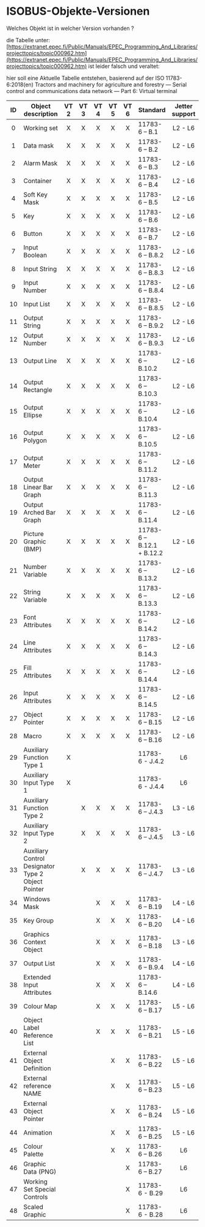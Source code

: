 # ISOBUS-Objekte-Versionen

Welches Objekt ist in welcher Version vorhanden ? 

die Tabelle unter: 
[https://extranet.epec.fi/Public/Manuals/EPEC_Programming_And_Libraries/projecttopics/topic000962.htm](https://extranet.epec.fi/Public/Manuals/EPEC_Programming_And_Libraries/projecttopics/topic000962.htm)
ist leider falsch und veraltet: 

hier soll eine Aktuelle Tabelle entstehen, 
basierend auf der ISO 11783-6:2018(en)
Tractors and machinery for agriculture and forestry — Serial control and communications data network — Part 6: Virtual terminal

|  ID | Object description                                 | VT 2 | VT 3 | VT 4 | VT 5 | VT 6 | Standard                  | Jetter support    |
| :-: | -------------------------------------------------- | :--: | :--: | :--: | :--: | :--: | ------------------------- | :---------------: |
|  0  | Working set                                        |   X  |   X  |   X  |   X  |   X  | 11783-6 – B.1             |   L2 - L6         |
|  1  | Data mask                                          |   X  |   X  |   X  |   X  |   X  | 11783-6 – B.2             |   L2 - L6         |
|  2  | Alarm Mask                                         |   X  |   X  |   X  |   X  |   X  | 11783-6 – B.3             |   L2 - L6         |
|  3  | Container                                          |   X  |   X  |   X  |   X  |   X  | 11783-6 – B.4             |   L2 - L6         |
|  4  | Soft Key Mask                                      |   X  |   X  |   X  |   X  |   X  | 11783-6 – B.5             |   L2 - L6         |
|  5  | Key                                                |   X  |   X  |   X  |   X  |   X  | 11783-6 – B.6             |   L2 - L6         |
|  6  | Button                                             |   X  |   X  |   X  |   X  |   X  | 11783-6 – B.7             |   L2 - L6         |
|  7  | Input Boolean                                      |   X  |   X  |   X  |   X  |   X  | 11783-6 – B.8.2           |   L2 - L6         |
|  8  | Input String                                       |   X  |   X  |   X  |   X  |   X  | 11783-6 – B.8.3           |   L2 - L6         |
|  9  | Input Number                                       |   X  |   X  |   X  |   X  |   X  | 11783-6 – B.8.4           |   L2 - L6         |
|  10 | Input List                                         |   X  |   X  |   X  |   X  |   X  | 11783-6 – B.8.5           |   L2 - L6         |
|  11 | Output String                                      |   X  |   X  |   X  |   X  |   X  | 11783-6 – B.9.2           |   L2 - L6         |
|  12 | Output Number                                      |   X  |   X  |   X  |   X  |   X  | 11783-6 – B.9.3           |   L2 - L6         |
|  13 | Output Line                                        |   X  |   X  |   X  |   X  |   X  | 11783-6 – B.10.2          |   L2 - L6         |
|  14 | Output Rectangle                                   |   X  |   X  |   X  |   X  |   X  | 11783-6 – B.10.3          |   L2 - L6         |
|  15 | Output Ellipse                                     |   X  |   X  |   X  |   X  |   X  | 11783-6 – B.10.4          |   L2 - L6         |
|  16 | Output Polygon                                     |   X  |   X  |   X  |   X  |   X  | 11783-6 – B.10.5          |   L2 - L6         |
|  17 | Output Meter                                       |   X  |   X  |   X  |   X  |   X  | 11783-6 – B.11.2          |   L2 - L6         |
|  18 | Output Linear Bar Graph                            |   X  |   X  |   X  |   X  |   X  | 11783-6 – B.11.3          |   L2 - L6         |
|  19 | Output Arched Bar Graph                            |   X  |   X  |   X  |   X  |   X  | 11783-6 – B.11.4          |   L2 - L6         |
|  20 | Picture Graphic (BMP)                              |   X  |   X  |   X  |   X  |   X  | 11783-6 – B.12.1 <br>+ B.12.2 |   L2 - L6         |
|  21 | Number Variable                                    |   X  |   X  |   X  |   X  |   X  | 11783-6 – B.13.2          |   L2 - L6         |
|  22 | String Variable                                    |   X  |   X  |   X  |   X  |   X  | 11783-6 – B.13.3          |   L2 - L6         |
|  23 | Font Attributes                                    |   X  |   X  |   X  |   X  |   X  | 11783-6 – B.14.2          |   L2 - L6         |
|  24 | Line Attributes                                    |   X  |   X  |   X  |   X  |   X  | 11783-6 – B.14.3          |   L2 - L6         |
|  25 | Fill Attributes                                    |   X  |   X  |   X  |   X  |   X  | 11783-6 – B.14.4          |   L2 - L6         |
|  26 | Input Attributes                                   |   X  |   X  |   X  |   X  |   X  | 11783-6 – B.14.5          |   L2 - L6         |
|  27 | Object Pointer                                     |   X  |   X  |   X  |   X  |   X  | 11783-6 – B.15            |   L2 - L6         |
|  28 | Macro                                              |   X  |   X  |   X  |   X  |   X  | 11783-6 – B.16            |   L2 - L6         |
|  29 | Auxiliary Function Type 1                          |   X  |      |      |      |      | 11783-6 - J.4.2           |   L6              |
|  30 | Auxiliary Input Type 1                             |   X  |      |      |      |      | 11783-6 - J.4.4           |   L6              |
|  31 | Auxiliary Function Type 2                          |      |   X  |   X  |   X  |   X  | 11783-6 – J.4.3           |   L3 - L6         |
|  32 | Auxiliary Input Type 2                             |      |   X  |   X  |   X  |   X  | 11783-6 – J.4.5           |   L3 - L6         |
|  33 | Auxiliary Control Designator<br>Type 2 Object Pointer |      |   X  |   X  |   X  |   X  | 11783-6 – J.4.7           |   L3 - L6         |
|  34 | Windows Mask                                       |      |      |   X  |   X  |   X  | 11783-6 – B.19            |   L4 - L6         |
|  35 | Key Group                                          |      |      |   X  |   X  |   X  | 11783-6 – B.20            |   L4 - L6         |
|  36 | Graphics Context Object                            |      |      |   X  |   X  |   X  | 11783-6 – B.18            |   L3 - L6         |
|  37 | Output List                                        |      |      |   X  |   X  |   X  | 11783-6 – B.9.4           |   L4 - L6         |
|  38 | Extended Input Attributes                          |      |      |   X  |   X  |   X  | 11783-6 – B.14.6          |   L4 - L6         |
|  39 | Colour Map                                         |      |      |   X  |   X  |   X  | 11783-6 – B.17            |   L5 - L6         |
|  40 | Object Label Reference List                        |      |      |   X  |   X  |   X  | 11783-6 – B.21            |   L5 - L6         |
|  41 | External Object Definition                         |      |      |      |   X  |   X  | 11783-6 – B.22            |   L5 - L6         |
|  42 | External reference NAME                            |      |      |      |   X  |   X  | 11783-6 – B.23            |   L5 - L6         |
|  43 | External Object Pointer                            |      |      |      |   X  |   X  | 11783-6 – B.24            |   L5 - L6         |
|  44 | Animation                                          |      |      |      |   X  |   X  | 11783-6 – B.25            |   L5 - L6         |
|  45 | Colour Palette                                     |      |      |      |   X  |   X  | 11783-6 – B.26            |   L6              |
|  46 | Graphic Data (PNG)                                 |      |      |      |      |   X  | 11783-6 – B.27            |   L6              |
|  47 | Working Set Special Controls                       |      |      |      |      |   X  | 11783-6 - B.29            |   L6              |
|  48 | Scaled Graphic                                     |      |      |      |      |   X  | 11783-6 - B.28            |   L6              |
